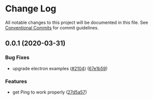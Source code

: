 # Change Log

All notable changes to this project will be documented in this file.
See [Conventional Commits](https://conventionalcommits.org) for commit guidelines.

## 0.0.1 (2020-03-31)


### Bug Fixes

* upgrade electron examples ([#2104](https://github.com/ipfs/js-ipfs/issues/2104)) ([67e1b59](https://github.com/ipfs/js-ipfs/commit/67e1b5986c1feecc9ff160c6a6962038a727ef3e))


### Features

* get Ping to work properly ([27d5a57](https://github.com/ipfs/js-ipfs/commit/27d5a575c58a445bba4ba1f86d22ccc76623ef64))
